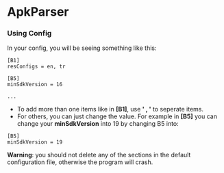 # ApkParser

### Using Config
In your config, you will be seeing something like this:

```
[B1]  
resConfigs = en, tr

[B5]  
minSdkVersion = 16

...
```

* To add more than one items like in **[B1]**, use **' , '** to seperate items.  
* For others, you can just change the value. For example in **[B5]** you can change your **minSdkVersion** into 19 by changing B5 into:  
```
[B5] 
minSdkVersion = 19
```

**Warning**: you should not delete any of the sections in the default configuration file, otherwise the program will crash.
